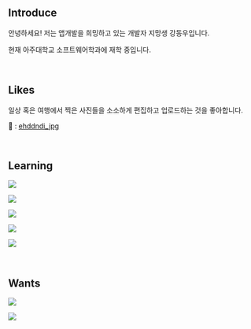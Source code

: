 Introduce
---

안녕하세요! 저는 앱개발을 희밍하고 있는 개발자 지망생 강동우입니다.

현재 아주대학교 소프트웨어학과에 재학 중입니다.

</br>
  
Likes
---

일상 혹은 여행에서 찍은 사진들을 소소하게 편집하고 업로드하는 것을 좋아합니다.

📸 : [ehddndi_jpg](https://www.instagram.com/ehddndi_.jpg/)

</br>

Learning
---

<img src="https://img.shields.io/badge/flutter-02569B?style=for-the-badge&logo=flutter&logoColor=white"></br>

<img src="https://img.shields.io/badge/dart-0175C2?style=for-the-badge&logo=dart&logoColor=white"></br>

<img src="https://img.shields.io/badge/figma-F24E1E?style=for-the-badge&logo=figma&logoColor=white"></br>

<img src="https://img.shields.io/badge/c-A8B9CC?style=for-the-badge&logo=c&logoColor=white"></br>

<img src="https://img.shields.io/badge/postgresql-4169E1?style=for-the-badge&logo=postgresql&logoColor=white"></br>

</br>

Wants
---

<img src="https://img.shields.io/badge/react-61DAFB?style=for-the-badge&logo=react&logoColor=white"></br>

<img src="https://img.shields.io/badge/kotlin-7F52FF?style=for-the-badge&logo=kotlin&logoColor=white"></br>
